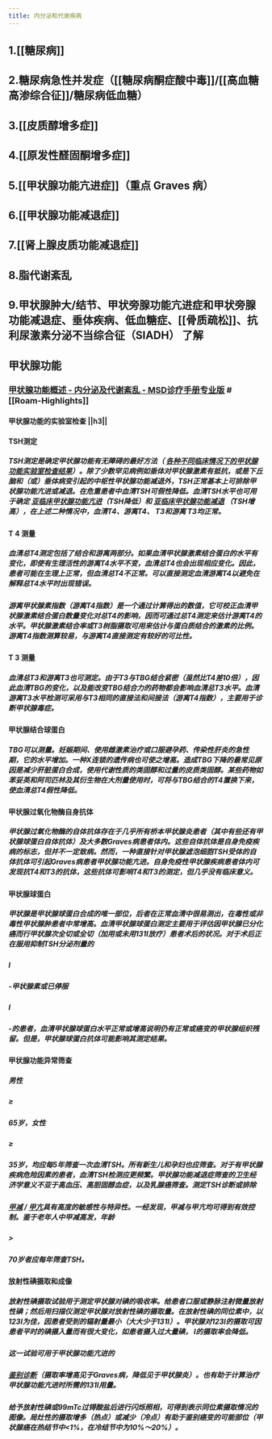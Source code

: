 ```yaml
---
title: 内分泌和代谢疾病
---
```


## 1.[[糖尿病]]

## 2.糖尿病急性并发症（[[糖尿病酮症酸中毒]]/[[高血糖高渗综合征]]/糖尿病低血糖）

## 3.[[皮质醇增多症]]

## 4.[[原发性醛固酮增多症]]

## 5.[[甲状腺功能亢进症]]（重点 Graves 病）

## 6.[[甲状腺功能减退症]]

## 7.[[肾上腺皮质功能减退症]]

## 8.脂代谢紊乱

## 9.甲状腺肿大/结节、甲状旁腺功能亢进症和甲状旁腺功能减退症、垂体疾病、低血糖症、[[骨质疏松]]、抗利尿激素分泌不当综合征（SIADH） 了解

## 甲状腺功能
### [甲状腺功能概述 - 内分泌及代谢紊乱 - MSD诊疗手册专业版](https://www.msdmanuals.com/zh/professional/endocrine-and-metabolic-disorders/thyroid-disorders/overview-of-thyroid-function#v27306362_zh) #[[Roam-Highlights]]
#### 甲状腺功能的实验室检查 ||h3||

#### TSH测定
##### TSH测定是确定甲状腺功能有无障碍的最好方法（ [各种不同临床情况下的甲状腺功能实验室检查结果](https://www.msdmanuals.com/zh/professional/endocrine-and-metabolic-disorders/thyroid-disorders/overview-of-thyroid-function#v27306362_zh)）。除了少数罕见病例如垂体对甲状腺激素有抵抗，或是下丘脑和（或）垂体病变引起的中枢性甲状腺功能减退外，TSH正常基本上可排除甲状腺功能亢进或减退。在危重患者中血清TSH可假性降低。血清TSH水平也可用于确定 [亚临床甲状腺功能亢进](https://www.msdmanuals.com/zh/professional/endocrine-and-metabolic-disorders/thyroid-disorders/hyperthyroidism#v27306660_zh)（TSH降低）和 [亚临床甲状腺功能减退](https://www.msdmanuals.com/zh/professional/endocrine-and-metabolic-disorders/thyroid-disorders/hypothyroidism#v27306682_zh) （TSH增高），在上述二种情况中，血清T4、游离T4、 T3和游离 T3均正常。

#### T 4 测量
##### 血清总T4测定包括了结合和游离两部分。如果血清甲状腺激素结合蛋白的水平有变化，即使有生理活性的游离T4水平不变，血清总T4也会出现相应变化。因此，患者可能在生理上正常，但血清总T4不正常。可以直接测定血清游离T4以避免在解释总T4水平时出现错误。

##### 游离甲状腺素指数（游离T4指数）是一个通过计算得出的数值，它可校正血清甲状腺激素结合蛋白数量变化对总T4的影响，因而可通过总T4测定来估计游离T4的水平。甲状腺激素结合率或T3树脂摄取可用来估计与蛋白质结合的激素的比例。游离T4指数测算较易，与游离T4直接测定有较好的可比性。

#### T 3 测量
##### 血清总T3和游离T3也可测定。由于T3与TBG结合紧密（虽然比T4差10倍），因此血清TBG的变化，以及能改变TBG结合力的药物都会影响血清总T3水平。血清游离T3水平检测可采用与T3相同的直接法和间接法（游离T4指数），主要用于诊断甲状腺毒症。

#### 甲状腺结合球蛋白
##### TBG可以测量。妊娠期间、使用雌激素治疗或口服避孕药、传染性肝炎的急性期，它的水平增加。一种X连锁的遗传病也可使之增高。造成TBG下降的最常见原因是减少肝脏蛋白合成，使用代谢性质的类固醇和过量的皮质类固醇。某些药物如苯妥英和阿司匹林及其衍生物在大剂量使用时，可将与TBG结合的T4置换下来，使血清总T4假性降低。

#### 甲状腺过氧化物酶自身抗体
##### 甲状腺过氧化物酶的自体抗体存在于几乎所有桥本甲状腺炎患者（其中有些还有甲状腺球蛋白自体抗体）及大多数Graves病患者体内。这些自体抗体是自身免疫疾病的标志，但并不一定致病。然而，一种直接针对甲状腺滤泡细胞TSH受体的自体抗体可引起Graves病患者甲状腺功能亢进。自身免疫性甲状腺疾病患者体内可发现抗T4和T3的抗体，这些抗体可影响T4和T3的测定，但几乎没有临床意义。

#### 甲状腺球蛋白
##### 甲状腺是甲状腺球蛋白合成的唯一部位，后者在正常血清中很易测出，在毒性或非毒性甲状腺肿患者中常增高。血清甲状腺球蛋白测定主要用于评估因甲状腺已分化癌而行甲状腺次全切或全切（加用或未用131I放疗）患者术后的状况。对于术后正在服用抑制TSH分泌剂量的

##### l

##### -甲状腺素或已停服

##### l

##### -的患者，血清甲状腺球蛋白水平正常或增高说明仍有正常或癌变的甲状腺组织残留。但是，甲状腺球蛋白抗体可能影响其测定结果。

#### 甲状腺功能异常筛查
##### 男性

##### ≥

##### 65岁，女性

##### ≥

##### 35岁，均应每5年筛查一次血清TSH。所有新生儿和孕妇也应筛查。对于有甲状腺疾病危险因素的患者，血清TSH检测应更频繁。甲状腺功能减退症筛查的卫生经济学意义不亚于高血压、高胆固醇血症，以及乳腺癌筛查。测定TSH诊断或排除

##### [甲减](https://www.msdmanuals.com/zh/professional/endocrine-and-metabolic-disorders/thyroid-disorders/hypothyroidism) / [甲亢](https://www.msdmanuals.com/zh/professional/endocrine-and-metabolic-disorders/thyroid-disorders/hyperthyroidism)具有高度的敏感性与特异性。一经发现，甲减与甲亢均可得到有效控制。鉴于老年人中甲减高发，年龄

##### >

##### 70岁者应每年筛查TSH。

#### 放射性碘摄取和成像
##### 放射性碘摄取试验用于测定甲状腺对碘的吸收率。给患者口服或静脉注射微量放射性碘；然后用扫描仪测定甲状腺对放射性碘的摄取量。在放射性碘的同位素中，以123I为佳，因患者受到的辐射量最小（大大少于131I）。甲状腺对123I的摄取可因患者平时的碘摄入量而有很大变化，如患者摄入过大量碘， I的摄取率会降低。

##### 这一试验可用于甲状腺功能亢进的

##### [鉴别诊断](https://www.msdmanuals.com/zh/professional/endocrine-and-metabolic-disorders/thyroid-disorders/hyperthyroidism#v981727_zh)（摄取率增高见于Graves病，降低见于甲状腺炎）。也有助于计算治疗甲状腺功能亢进时所需的131I用量。

##### 给予放射性碘或99mTc过锝酸盐后进行闪烁照相，可得到表示同位素摄取情况的图像。局灶性的摄取增多（热点）或减少（冷点）有助于鉴别癌变的可能部位（甲状腺癌在热结节中<1%，在冷结节中为10%～20%）。
